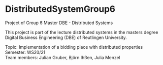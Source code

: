 # DistributedSystemGroup6
Project of Group 6 Master DBE - Distributed Systems
  
This project is part of the lecture distributed systems in the masters degree Digital Business Engineering (DBE) of Reutlingen University.  
  
Topic: Implementation of a bidding place with distributed properties  
Semester: WS20/21  
Team members: Julian Gruber, Björn Ihßen, Julia Menzel  

